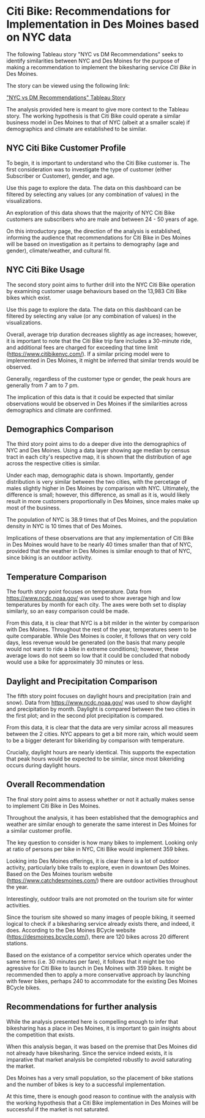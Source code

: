 # Citi Bike: Recommendations for Implementation in Des Moines based on NYC data
The following Tableau story "NYC vs DM Recommendations" seeks to identify similarities between NYC and Des Moines for the purpose of making a recommendation to implement the bikesharing service *Citi Bike* in Des Moines.

The story can be viewed using the following link:

["NYC vs DM Recommendations" Tableau Story]("https://public.tableau.com/profile/karen.bennis#!/vizhome/BikesharingNYCandDesMoines/NYCvsDMRecommendations")

The analysis provided here is meant to give more context to the Tableau story. The working hypothesis is that Citi Bike could operate a similar business model in Des Moines to that of NYC (albeit at a smaller scale) if demographics and climate are established to be similar.

## NYC Citi Bike Customer Profile
To begin, it is important to understand who the Citi Bike customer is. The first consideration was to investigate the type of customer (either Subscriber or Customer), gender, and age.

Use this page to explore the data. The data on this dashboard can be filtered by selecting any values (or any combination of values) in the visualizations.

An exploration of this data shows that the majority of NYC Citi Bike customers are subscribers who are male and between 24 - 50 years of age.

On this introductory page, the direction of the analysis is established, informing the audience that recommendations for Citi Bike in Des Moines will be based on investigation as it pertains to demography (age and gender), climate/weather, and cultural fit.

## NYC Citi Bike Usage
The second story point aims to further drill into the NYC Citi Bike operation by examining customer usage behaviours based on the 13,983 Citi Bike bikes which exist.

Use this page to explore the data. The data on this dashboard can be filtered by selecting any value (or any combination of values) in the visualizations.

Overall, average trip duration decreases slightly as age increases; however, it is important to note that the Citi Bike trip fare includes a 30-minute ride, and additional fees are charged for exceeding that time limit (https://www.citibikenyc.com/). If a similar pricing model were to implemented in Des Moines, it might be inferred that similar trends would be observed.

Generally, regardless of the customer type or gender, the peak hours are generally from 7 am to 7 pm.

The implication of this data is that it could be expected that similar observations would be observed in Des Moines if the similarities across demographics and climate are confirmed.

## Demographics Comparison
The third story point aims to do a deeper dive into the demographics of NYC and Des Moines. Using a data layer showing age median by census tract in each city's respective map, it is shown that the distribution of age across the respective cities is similar.

Under each map, demographic data is shown. Importantly, gender distribution is very similar between the two cities, with the percetage of males slightly higher in Des Moines by comparison with NYC. Ultimately, the difference is small; however, this difference, as small as it is, would likely result in more customers proportionally in Des Moines, since males make up most of the business.

The population of NYC is 38.9 times that of Des Moines, and the population density in NYC is 10 times that of Des Moines.

Implications of these observations are that any implementation of Citi Bike in Des Moines would have to be nearly 40 times smaller than that of NYC, provided that the weather in Des Moines is similar enough to that of NYC, since biking is an outdoor activity.

## Temperature Comparison
The fourth story point focuses on temperature. Data from https://www.ncdc.noaa.gov/ was used to show average high and low temperatures by month for each city. The axes were both set to display similarly, so an easy comparison could be made.

From this data, it is clear that NYC is a bit milder in the winter by comparison with Des Moines. Throughout the rest of the year, temperatures seem to be quite comparable. While Des Moines is cooler, it follows that on very cold days, less revenue would be generated (on the basis that many people would not want to ride a bike in extreme conditions); however, these average lows do not seem so low that it could be concluded that nobody would use a bike for approximately 30 minutes or less.

## Daylight and Precipitation Comparison
The fifth story point focuses on daylight hours and precipitation (rain and snow). Data from https://www.ncdc.noaa.gov/ was used to show daylight and precipitation by month. Daylight is compared between the two cities in the first plot; and in the second plot precipitation is compared.

From this data, it is clear that the data are very similar across all measures between the 2 cities. NYC appears to get a bit more rain, which would seem to be a bigger deterant for bikeriding by comparison with temperature.

Crucially, daylight hours are nearly identical. This supports the expectation that peak hours would be expected to be similar, since most bikeriding occurs during daylight hours.

## Overall Recommendation
The final story point aims to assess whether or not it actually makes sense to implement Citi Bike in Des Moines.

Throughout the analysis, it has been established that the demographics and weather are similar enough to generate the same interest in Des Moines for a similar customer profile.

The key question to consider is how many bikes to implement. Looking only at ratio of persons per bike in NYC, Citi Bike would implement 359 bikes.

Looking into Des Moines offerings, it is clear there is a lot of outdoor activity, particularly bike trails to explore, even in downtown Des Moines. Based on the Des Moines tourism website (https://www.catchdesmoines.com/) there are outdoor activities throughout the year. 

Interestingly, outdoor trails are not promoted on the tourism site for winter activities.

Since the tourism site showed so many images of people biking, it seemed logical to check if a bikesharing service already exists there, and indeed, it does. According to the Des Moines BCycle website (https://desmoines.bcycle.com/), there are 120 bikes across 20 different stations.

Based on the existance of a competitor service which operates under the same terms (i.e. 30 minutes per fare), it follows that it might be too agressive for Citi Bike to launch in Des Moines with 359 bikes. It might be recommended then to apply a more conservative approach by launching with fewer bikes, perhaps 240 to accommodate for the existing Des Moines BCycle bikes.

## Recommendations for further analysis
While the analysis presented here is compelling enough to infer that bikesharing has a place in Des Moines, it is important to gain insights about the competition that exists.

When this analysis began, it was based on the premise that Des Moines did not already have bikesharing. Since the service indeed exists, it is imparative that market analysis be completed robustly to avoid saturating the market.

Des Moines has a very small population, so the placement of bike stations and the number of bikes is key to a successful implementation.

At this time, there is enough good reason to continue with the analysis with the working hypothesis that a Citi Bike implementation in Des Moines will be successful if the market is not saturated.